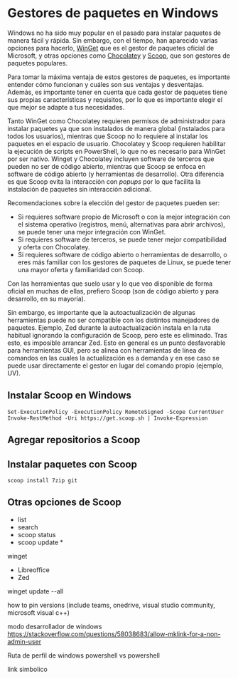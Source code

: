 # Gestores de paquetes en Windows

Windows no ha sido muy popular en el pasado para instalar paquetes de manera
fácil y rápida. Sin embargo, con el tiempo, han aparecido varias opciones para
hacerlo,
[WinGet](https://learn.microsoft.com/es-es/windows/package-manager/winget/) que
es el gestor de paquetes oficial de Microsoft, y otras opciones como
[Chocolatey](https://chocolatey.org/) y [Scoop](https://scoop.sh/), que son
gestores de paquetes populares.

Para tomar la máxima ventaja de estos gestores de paquetes, es importante
entender cómo funcionan y cuáles son sus ventajas y desventajas. Además, es
importante tener en cuenta que cada gestor de paquetes tiene sus propias
características y requisitos, por lo que es importante elegir el que mejor se
adapte a tus necesidades.

Tanto WinGet como Chocolatey requieren permisos de administrador para instalar
paquetes ya que son instalados de manera global (instalados para todos los
usuarios), mientras que Scoop no lo requiere al instalar los paquetes en el
espacio de usuario. Chocolatey y Scoop requieren habilitar la ejecución de
scripts en PowerShell, lo que no es necesario para WinGet por ser nativo. Winget
y Chocolatey incluyen software de terceros que pueden no ser de código abierto,
mientras que Scoop se enfoca en software de código abierto (y herramientas de
desarrollo). Otra diferencia es que Scoop evita la interacción con _popups_ por
lo que facilita la instalación de paquetes sin interacción adicional.

Recomendaciones sobre la elección del gestor de paquetes pueden ser:

- Si requieres software propio de Microsoft o con la mejor integración con el
  sistema operativo (registros, menú, alternativas para abrir archivos), se
  puede tener una mejor integración con WinGet.
- Si requieres software de terceros, se puede tener mejor compatibilidad y
  oferta con Chocolatey.
- Si requieres software de código abierto o herramientas de desarrollo, o eres
  más familiar con los gestores de paquetes de Linux, se puede tener una mayor
  oferta y familiaridad con Scoop.

Con las herramientas que suelo usar y lo que veo disponible de forma oficial en
muchas de ellas, prefiero Scoop (son de código abierto y para desarrollo, en su
mayoría).

Sin embargo, es importante que la autoactualización de algunas herramientas
puede no ser compatible con los distintos manejadores de paquetes. Ejemplo, Zed
durante la autoactualización instala en la ruta habitual ignorando la
configuración de Scoop, pero este es eliminado. Tras esto, es imposible arrancar
Zed. Esto en general es un punto desfavorable para herramientas GUI, pero se
alinea con herramientas de línea de comandos en las cuales la actualización es a
demanda y en ese caso se puede usar directamente el gestor en lugar del comando
propio (ejemplo, UV).

## Instalar Scoop en Windows

```{code} powershell
Set-ExecutionPolicy -ExecutionPolicy RemoteSigned -Scope CurrentUser
Invoke-RestMethod -Uri https://get.scoop.sh | Invoke-Expression
```

## Agregar repositorios a Scoop

## Instalar paquetes con Scoop

```{code} powershell
scoop install 7zip git
```

## Otras opciones de Scoop

- list
- search
- scoop status
- scoop update \*

winget

- Libreoffice
- Zed

winget update --all

how to pin versions (include teams, onedrive, visual studio community, microsoft
visual c++)

modo desarrollador de windows
https://stackoverflow.com/questions/58038683/allow-mklink-for-a-non-admin-user

Ruta de perfil de windows powershell vs powershell

link simbolico
